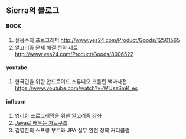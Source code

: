## Sierra의 블로그


#### BOOK
1. 실용주의 프로그래머 http://www.yes24.com/Product/Goods/12501565
3. 알고리즘 문제 해결 전략 세트 http://www.yes24.com/Product/Goods/8006522

#### youtube
1. 한국인을 위한 안드로이드 스튜디오 코틀린 백과사전 https://www.youtube.com/watch?v=WlJszSmK_es

#### inflearn
1. [영리한 프로그래밍을 위한 알고리즘 강좌](https://www.inflearn.com/course/%EC%95%8C%EA%B3%A0%EB%A6%AC%EC%A6%98-%EA%B0%95%EC%A2%8C/dashboard)
2. [Java로 배우는 자료구조](https://www.inflearn.com/course/java-%EC%9E%90%EB%A3%8C%EA%B5%AC%EC%A1%B0/dashboard)
3. 김영한의 스프링 부트와 JPA 실무 완전 정복 커리큘럼
